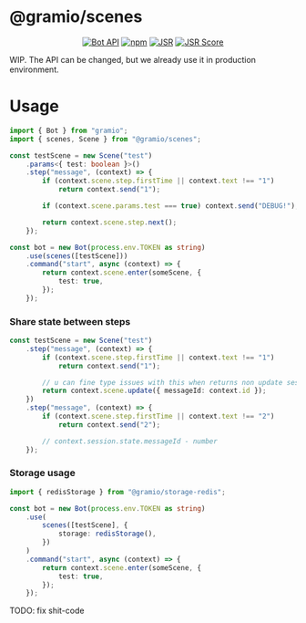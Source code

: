 # @gramio/scenes

<div align="center">

[![Bot API](https://img.shields.io/badge/Bot%20API-7.10-blue?logo=telegram&style=flat&labelColor=000&color=3b82f6)](https://core.telegram.org/bots/api)
[![npm](https://img.shields.io/npm/v/@gramio/scenes?logo=npm&style=flat&labelColor=000&color=3b82f6)](https://www.npmjs.org/package/@gramio/scenes)
[![JSR](https://jsr.io/badges/@gramio/scenes)](https://jsr.io/@gramio/scenes)
[![JSR Score](https://jsr.io/badges/@gramio/scenes/score)](https://jsr.io/@gramio/scenes)

</div>

WIP. The API can be changed, but we already use it in production environment.

# Usage

```ts
import { Bot } from "gramio";
import { scenes, Scene } from "@gramio/scenes";

const testScene = new Scene("test")
    .params<{ test: boolean }>()
    .step("message", (context) => {
        if (context.scene.step.firstTime || context.text !== "1")
            return context.send("1");

        if (context.scene.params.test === true) context.send("DEBUG!");

        return context.scene.step.next();
    });

const bot = new Bot(process.env.TOKEN as string)
    .use(scenes([testScene]))
    .command("start", async (context) => {
        return context.scene.enter(someScene, {
            test: true,
        });
    });
```

### Share state between steps

```ts
const testScene = new Scene("test")
    .step("message", (context) => {
        if (context.scene.step.firstTime || context.text !== "1")
            return context.send("1");

        // u can fine type issues with this when returns non update session data but just ignore it for now
        return context.scene.update({ messageId: context.id });
    })
    .step("message", (context) => {
        if (context.scene.step.firstTime || context.text !== "2")
            return context.send("2");

        // context.session.state.messageId - number
    });
```

### Storage usage

```ts
import { redisStorage } from "@gramio/storage-redis";

const bot = new Bot(process.env.TOKEN as string)
    .use(
        scenes([testScene], {
            storage: redisStorage(),
        })
    )
    .command("start", async (context) => {
        return context.scene.enter(someScene, {
            test: true,
        });
    });
```

TODO: fix shit-code
